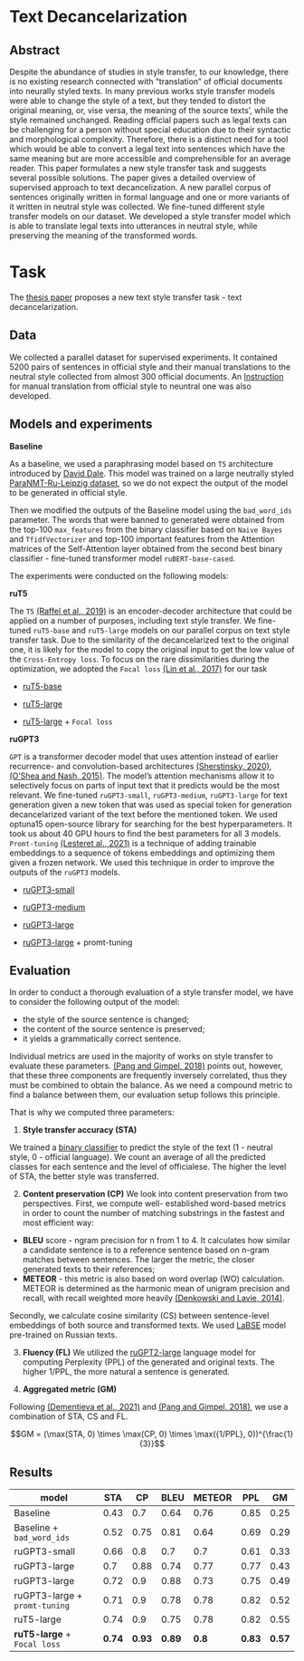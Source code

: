# Text Decancelarization
## Abstract
Despite the abundance of studies in style transfer, to our knowledge, there is no existing research connected with “translation” of official documents into neurally styled texts. In many previous works style transfer models were able to change the style of a text, but they tended to distort the original meaning, or, vise versa, the meaning of the source texts’, while the style remained unchanged. Reading official papers such as legal texts can be challenging for a person without special education due to their syntactic and morphological complexity. Therefore, there is a distinct need for a tool which would be able to convert a legal text into sentences which have the same meaning but are more accessible and comprehensible for an average reader. This paper formulates a new style transfer task and suggests several possible solutions. The paper gives a detailed overview of supervised approach to text decancelization. A new parallel corpus of sentences originally written in formal language and one or more variants of it written in neutral style was collected. We fine-tuned different style transfer models on our dataset. We developed a style transfer model which is able to translate legal texts into utterances in neutral style, while preserving the meaning of the transformed words.
# Task
The [thesis paper](https://github.com/MatyashDare/text_decancelarization/blob/master/materials/thesis.pdf) proposes a new text style transfer task - text decancelarization. 
## Data

We collected a parallel dataset for supervised experiments. It contained 5200 pairs of sentences in official style and their manual translations to the neutral style collected from
almost 300 official documents. An [Instruction](https://github.com/MatyashDare/text_decancelarization/blob/master/materials/Instruction.pdf) for manual translation from official style to neuntral one was also developed.

## Models and experiments

**Baseline**

As a baseline, we used a paraphrasing model based on `T5` architecture introduced
by [David Dale](https://habr.com/ru/post/564916/). This model was trained on a large neutrally styled [ParaNMT-Ru-Leipzig
dataset](https://storage.yandexcloud.net/nlp/paranmt_ru_leipzig.zip), so we do not expect the output of the model to be generated in official style.

Then we modified the outputs of the Baseline model using the `bad_word_ids` parameter. The words that were banned to generated were obtained from the top-100 `max_features` from the binary classifier based on `Naive Bayes` and `TfidfVectorizer` and top-100 important features from the Attention matrices
of the Self-Attention layer obtained from the second best binary classifier - fine-tuned
transformer model `ruBERT-base-cased`.


The experiments were conducted on the following models:

**ruT5**

The `T5` [(Raffel et al., 2019)](https://arxiv.org/pdf/1910.10683.pdf) is an encoder-decoder architecture that could be applied
on a number of purposes, including text style transfer. We fine-tuned `ruT5-base` and
`ruT5-large` models on our parallel corpus on text style transfer task. Due to the similarity
of the decancelarized text to the original one, it is likely for the model to copy the original
input to get the low value of the `Cross-Entropy loss`. To focus on the rare dissimilarities
during the optimization, we adopted the `Focal loss` [(Lin et al., 2017)](https://arxiv.org/pdf/1708.02002.pdf) for our task
   
   - [ruT5-base](https://huggingface.co/sberbank-ai/ruT5-base)
   
   -  [ruT5-large](https://huggingface.co/sberbank-ai/ruT5-large)
   
   - [ruT5-large](https://huggingface.co/sberbank-ai/ruT5-large) +  `Focal loss`
   
**ruGPT3**

`GPT` is a transformer decoder model that uses attention instead of earlier recurrence-
and convolution-based architectures [(Sherstinsky, 2020)](https://www.researchgate.net/publication/338723814_Fundamentals_of_Recurrent_Neural_Network_RNN_and_Long_Short-Term_Memory_LSTM_network), [(O’Shea and Nash, 2015)](https://arxiv.org/pdf/1511.08458.pdf). The
model’s attention mechanisms allow it to selectively focus on parts of input text that it
predicts would be the most relevant. We fine-tuned `ruGPT3-small`, `ruGPT3-medium`,
`ruGPT3-large` for text generation given a new token <DECANC> that was used as special token for generation decancelarized variant of the text before the mentioned token.
We used optuna15 open-source library for searching for the best hyperparameters. It took
us about 40 GPU hours to find the best parameters for all 3 models. `Promt-tuning` [(Lesteret al., 2021)](https://arxiv.org/pdf/2104.08691.pdf) is a technique of adding trainable embeddings to a sequence of tokens embeddings and optimizing them given a frozen network. We used this technique in order to
improve the outputs of the `ruGPT3` models.
    
- [ruGPT3-small](https://huggingface.co/sberbank-ai/rugpt3small_based_on_gpt2) 
    
- [ruGPT3-medium](https://huggingface.co/sberbank-ai/rugpt3medium_based_on_gpt2)
    
- [ruGPT3-large](https://huggingface.co/sberbank-ai/rugpt3large_based_on_gpt2)
    
- [ruGPT3-large](https://huggingface.co/sberbank-ai/rugpt3large_based_on_gpt2) + promt-tuning
    
## Evaluation
In order to conduct a thorough evaluation of a style transfer model, we have to consider the following output of the model:
- the style of the source sentence is changed;
- the content of the source sentence is preserved;
- it yields a grammatically correct sentence. 
 
Individual metrics are used in the majority of works on style transfer to evaluate these
parameters. [(Pang and Gimpel, 2018)](https://arxiv.org/pdf/1810.11878.pdf) points out, however, that these three components
are frequently inversely correlated, thus they must be combined to obtain the balance. As
we need a compound metric to find a balance between them, our evaluation setup follows
this principle. 

That is why we computed three parameters:

1. **Style transfer accuracy (STA)**

We trained a [binary classifier](https://github.com/MatyashDare/text_decancelarization/blob/master/notebooks/binary%20classifiers.ipynb) to predict the style of the text (1 - neutral
style, 0 - official language). We count an average of all the predicted classes for each sentence and the level of officialese. The higher the
level of STA, the better style was transferred.

2. **Content preservation (CP)**
We look into content preservation from two perspectives. First, we compute well-
established word-based metrics in order to count the number of matching substrings in the
fastest and most efficient way:

- **BLEU** score - ngram precision for n from 1 to 4. It calculates how similar a candidate sentence is to a reference sentence based on n-gram matches between sentences. The larger
the metric, the closer generated texts to their references;
- **METEOR** - this metric is also based on word overlap (WO) calculation. METEOR is determined as the harmonic mean of unigram precision and recall, with
recall weighted more heavily [(Denkowski and Lavie, 2014)](https://aclanthology.org/W14-3348.pdf).

Secondly, we calculate cosine similarity (CS) between sentence-level embeddings of both
source and transformed texts. We used [LaBSE](https://huggingface.co/cointegrated/LaBSE-en-ru) model pre-trained on Russian texts.

3. **Fluency (FL)**
We utilized the [ruGPT2-large](https://github.com/vlarine/ruGPT2) language model for computing Perplexity (PPL) of the generated and original texts.
The higher 1/PPL, the more natural a sentence is generated.

4. **Aggregated metric (GM)**

Following [(Dementieva et al., 2021)](https://aclanthology.org/2021.emnlp-main.629.pdf) and [(Pang and Gimpel, 2018)](https://arxiv.org/pdf/1810.11878.pdf), we use a combination of STA, CS and FL.

$$GM = (\max(STA, 0) \times \max(CP, 0) \times \max({1/PPL}, 0))^{\frac{1}{3}}$$

## Results

**model**|**STA**  | **CP** |**BLEU**|**METEOR**|**PPL**|**GM**
------------- | ------------- | -------------| -------------| -------------| -------------| -------------
Baseline  | 0.43 | 0.7 | 0.64| 0.76| 0.85| 0.25
Baseline + `bad_word_ids`| 0.52 | 0.75 | 0.81| 0.64| 0.69| 0.29 
ruGPT3-small |0.66|0.8|0.7|0.7|0.61|0.33
ruGPT3-large |0.7|0.88|0.74|0.77|0.77|0.43
ruGPT3-large |0.72|0.9|0.88|0.73|0.75|0.49
ruGPT3-large + `promt-tuning` |0.71|0.9|0.78|0.78|0.82|0.52
ruT5-large |0.74|0.9|0.75|0.78|0.82|0.55
**ruT5-large** + `Focal loss` |**0.74**|**0.93**|**0.89**|**0.8**|**0.83**|**0.57**
